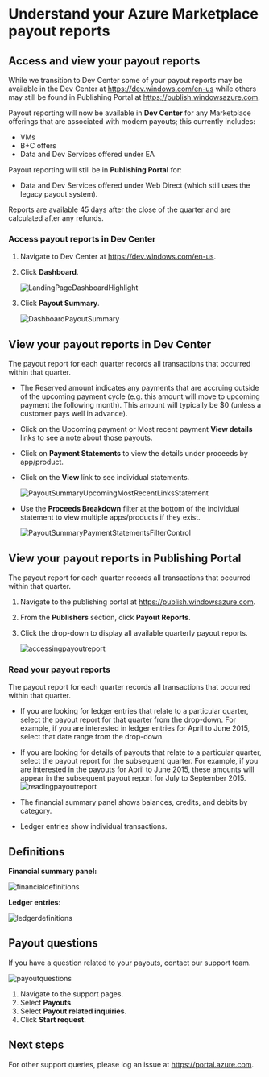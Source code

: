 <properties
   pageTitle="Understand the Azure Marketplace payout reporting | Microsoft Azure"
   description="Learn how to review and ingest the Azure Marketplace payout report."
   services="marketplace-publishing"
   documentationCenter="na"
   authors="v-jeana"
   manager="lakoch"
   editor=""/>

<tags
   ms.service="marketplace"
   ms.devlang="na"
   ms.topic="article"
   ms.tgt_pltfrm="na"
   ms.workload="na"
   ms.date="05/03/2016"
   ms.author="v-jeana; hascipio; v-dabosl"/>

# Understand your Azure Marketplace payout reports

## Access and view your payout reports

While we transition to Dev Center some of your payout reports may be available in the Dev Center at https://dev.windows.com/en-us while others may still be found in Publishing Portal at https://publish.windowsazure.com.

Payout reporting will now be available in **Dev Center** for any Marketplace offerings that are associated with modern payouts; this currently includes:
- VMs
- B+C offers
- Data and Dev Services offered under EA

Payout reporting will still be in **Publishing Portal** for:
- Data and Dev Services offered under Web Direct (which still uses the legacy payout system).

Reports are available 45 days after the close of the quarter and are calculated after any refunds.

### Access payout reports in Dev Center

1. Navigate to Dev Center at https://dev.windows.com/en-us.
2. Click **Dashboard**.

    ![LandingPageDashboardHighlight][1]

3. Click **Payout Summary**.

    ![DashboardPayoutSummary][2]


## View your payout reports in Dev Center

The payout report for each quarter records all transactions that occurred within that quarter.

- The Reserved amount indicates any payments that are accruing outside of the upcoming payment cycle (e.g. this amount will move to upcoming payment the following month).  This amount will typically be $0 (unless a customer pays well in advance).
- Click on the Upcoming payment or Most recent payment **View details** links to see a note about those payouts.
- Click on **Payment Statements** to view the details under proceeds by app/product.
- Click on the **View** link to see individual statements.

    ![PayoutSummaryUpcomingMostRecentLinksStatement][3]

- Use the **Proceeds Breakdown** filter at the bottom of the individual statement to view multiple apps/products if they exist.

    ![PayoutSummaryPaymentStatementsFilterControl][4]



## View your payout reports in Publishing Portal
The payout report for each quarter records all transactions that occurred within that quarter.

1. Navigate to the publishing portal at https://publish.windowsazure.com.
2. From the **Publishers** section, click **Payout Reports**.
3. Click the drop-down to display all available quarterly payout reports.

    ![accessingpayoutreport][5]


### Read your payout reports

The payout report for each quarter records all transactions that occurred within that quarter.

- If you are looking for ledger entries that relate to a particular quarter, select the payout report for that quarter from the drop-down. For example, if you are interested in ledger entries for April to June 2015, select that date range from the drop-down.
- If you are looking for details of payouts that relate to a particular quarter, select the payout report for the subsequent quarter. For example, if you are interested in the payouts for April to June 2015, these amounts will appear in the subsequent payout report for July to September 2015.
![readingpayoutreport][6]

- The financial summary panel shows balances, credits, and debits by category.
- Ledger entries show individual transactions.

## Definitions

**Financial summary panel:**

![financialdefinitions][7]

**Ledger entries:**

![ledgerdefinitions][8]

## Payout questions

If you have a question related to your payouts, contact our support team.

![payoutquestions][9]

1. Navigate to the support pages.
2. Select **Payouts**.
3. Select **Payout related inquiries**.
4. Click **Start request**.

## Next steps

For other support queries, please log an issue at <https://portal.azure.com>.

[1]: ./media/marketplace-publishing-report-payout/LandingPage-DashboardHighlight.png
[2]: ./media/marketplace-publishing-report-payout/Dashboard-PayoutSummary.png
[3]: ./media/marketplace-publishing-report-payout/PayoutSummary-UpcomingOrMostRecentPaymentLinksSingleStatementLink.png
[4]: ./media/marketplace-publishing-report-payout/PayoutSummary-PaymentStatements-SingleStatement-FilterControl.png
[5]: ./media/marketplace-publishing-report-payout/accessingpayoutreport.png
[6]: ./media/marketplace-publishing-report-payout/readingpayoutreport.png
[7]: ./media/marketplace-publishing-report-payout/financialdefinitions.png
[8]: ./media/marketplace-publishing-report-payout/ledgerdefinitions.png
[9]: ./media/marketplace-publishing-report-payout/payoutquestions.png
